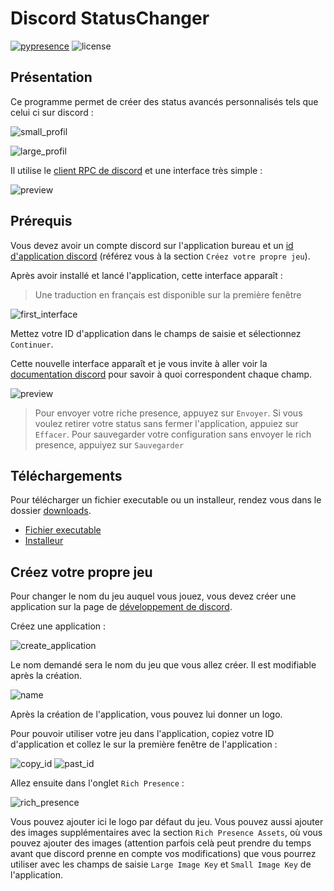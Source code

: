# Discord StatusChanger

[![pypresence](https://img.shields.io/badge/using-pypresence-00bb88.svg?style=for-the-badge&logo=discord&logoWidth=20)](https://github.com/qwertyquerty/pypresence)
![license](https://img.shields.io/badge/LICENSE-MIT-1?style=for-the-badge)

## Présentation

Ce programme permet de créer des status avancés personnalisés tels que celui ci sur discord :

![small_profil](assets/small_profil_example.png)

![large_profil](assets/large_profil_example.png)

Il utilise le [client RPC de discord](https://discord.com/developers/docs/topics/rpc) et une interface très simple :

![preview](assets/application_preview.png)

## Prérequis

Vous devez avoir un compte discord sur l'application bureau et un [id d'application discord](https://discord.com/developers/applications) (référez vous à la section `Créez votre propre jeu`).

Après avoir installé et lancé l'application, cette interface apparaît :

> Une traduction en français est disponible sur la première fenêtre

![first_interface](assets/first_interface.png)

Mettez votre ID d'application dans le champs de saisie et sélectionnez `Continuer`.

Cette nouvelle interface apparaît et je vous invite à aller voir la [documentation discord](https://discord.com/developers/docs/rich-presence/how-to#updating-presence-update-presence-payload-fields) pour savoir à quoi correspondent chaque champ.

![preview](assets/application_preview.png)

> Pour envoyer votre riche presence, appuyez sur `Envoyer`. Si vous voulez retirer votre status sans fermer l'application, appuiez sur `Effacer`. Pour sauvegarder votre configuration sans envoyer le rich presence, appuiyez sur `Sauvegarder`

## Téléchargements

Pour télécharger un fichier executable ou un installeur, rendez vous dans le dossier [downloads](https://github.com/ascpial/StatusChanger/tree/main/downloads).

- [Fichier executable]()
- [Installeur]()

## Créez votre propre jeu

Pour changer le nom du jeu auquel vous jouez, vous devez créer une application sur la page de [développement de discord](https://discord.com/developers/applications).

Créez une application :

![create_application](assets/create_application.png)

Le nom demandé sera le nom du jeu que vous allez créer. Il est modifiable après la création.

![name](assets/ask_name.png)

Après la création de l'application, vous pouvez lui donner un logo.

Pour pouvoir utiliser votre jeu dans l'application, copiez votre ID d'application et collez le sur la première fenêtre de l'application :

![copy_id](assets/copy_id.png)
![past_id](assets/past_id.png)

 Allez ensuite dans l'onglet `Rich Presence` :

![rich_presence](assets/rich_presence.png)

Vous pouvez ajouter ici le logo par défaut du jeu.
Vous pouvez aussi ajouter des images supplémentaires avec la section `Rich Presence Assets`, où vous pouvez ajouter des images (attention parfois celà peut prendre du temps avant que discord prenne en compte vos modifications) que vous pourrez utiliser avec les champs de saisie `Large Image Key` et `Small Image Key` de l'application.